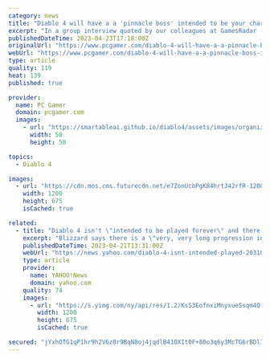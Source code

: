 ```yaml
---
category: news
title: "Diablo 4 will have a a 'pinnacle boss' intended to be your character's final challenge"
excerpt: "In a group interview quoted by our colleagues at GamesRadar (opens in new tab), associate game director Joe Piepiora said that Diablo 4 \"is not intended to be played forever\" and, ..."
publishedDateTime: 2023-04-23T17:18:00Z
originalUrl: "https://www.pcgamer.com/diablo-4-will-have-a-a-pinnacle-boss-intended-to-be-your-characters-final-challenge/"
webUrl: "https://www.pcgamer.com/diablo-4-will-have-a-a-pinnacle-boss-intended-to-be-your-characters-final-challenge/"
type: article
quality: 119
heat: 139
published: true

provider:
  name: PC Gamer
  domain: pcgamer.com
  images:
    - url: "https://smartableai.github.io/diablo4/assets/images/organizations/pcgamer.com-50x50.jpg"
      width: 50
      height: 50

topics:
  - Diablo 4

images:
  - url: "https://cdn.mos.cms.futurecdn.net/e7ZonUcbPgK84hrtJ42rfR-1200-80.jpg"
    width: 1200
    height: 675
    isCached: true

related:
  - title: "Diablo 4 isn't \"intended to be played forever\" and there's a \"pinnacle boss encounter\" at the end"
    excerpt: "Blizzard says there is a \"very, very long progression in place\" beyond level 100 in Nightmare dungeons, but it doesn't go on forever ..."
    publishedDateTime: 2023-04-21T13:31:00Z
    webUrl: "https://news.yahoo.com/diablo-4-isnt-intended-played-203108237.html"
    type: article
    provider:
      name: YAHOO!News
      domain: yahoo.com
    quality: 74
    images:
      - url: "https://s.yimg.com/ny/api/res/1.2/KsS3EofnxiMnyxueSsqm4Q--/YXBwaWQ9aGlnaGxhbmRlcjt3PTEyMDA7aD02NzU-/https://media.zenfs.com/en/gamesradar_237/d23b6956a6654889a531db8ed508f63c"
        width: 1200
        height: 675
        isCached: true

secured: "jYxhOTG1qP1hr9h2V6z8r9BqN8oj4jqdlB41OXIt0F+80o3q6y3McTG6rBDlIjFWkGLZX2Q1Ry4Sp1TgNMlfxrLyKJCcHYJ+BwscU8rTSOyLB5Y2JRaptvLQr/mkPWA2jvCniM6BxMEEcvv7f4Du/JzgXslCgXLAVpMeML3yfCXiuLEse3fbryxROoM6fvTLMDRxLONVIesS5RmYWL13iJ19o0j3qXBvPFzznvijMBU8dpn13VXsBTHEup6khkZXuah8RsM4rWZPBrioHMFkdfe2dbc2llRsHdB3U9mdc/J6+sjNke09s+Gv0IG046JCxiYx0fESv632/hptY2iAlCLaM3vTDrt2jZbY/E4VhJI=;MnoJ+77TOeLnFbZRk+G0wQ=="
---
```


